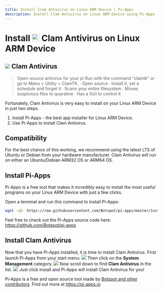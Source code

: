 ```yaml
---
title: Install Clam Antivirus on Linux ARM Device | Pi-Apps
description: Install Clam Antivirus on Linux ARM Device using Pi-Apps
---
```

<div class="simple-install-content content">

# Install <img src="/img/app-icons/Clam Antivirus/icon-64.png" height=24> Clam Antivirus on Linux ARM Device

## <img src="/img/app-icons/Clam Antivirus/icon-64.png"> Clam Antivirus
> Open-source antivirus for your pi
> Run with the command "clamtk" or go to Menu > Utility > ClamTK.
>  ∙ Open source
>  ∙ Install it, set a schedule and forget it
>  ∙ Scans your entire filesystem
>  ∙ Moves suspicious files to quaratine 
>  ∙ Has a GUI to control it

Fortunately, Clam Antivirus is very easy to install on your Linux ARM Device in just two steps.
1. Install Pi-Apps - the best app installer for Linux ARM Device.
2. Use Pi-Apps to install Clam Antivirus.
</div>
<div class="simple-install-content content">

## Compatibility
For the best chance of this working, we recommend using the latest LTS of Ubuntu or Debian from your hardware manufacturer.
Clam Antivirus will run on either an Ubuntu/Debian ARM32 OS or ARM64 OS.
</div>
<div class="simple-install-content content">

## Install Pi-Apps

Pi-Apps is a free tool that makes it incredibly easy to install the most useful programs on your Linux ARM Device with just a few clicks.

Open a terminal and run this command to install Pi-Apps:
```bash
wget -qO- https://raw.githubusercontent.com/Botspot/pi-apps/master/install | bash
```
Feel free to check out the Pi-Apps source code here: https://github.com/Botspot/pi-apps
</div>
<div class="simple-install-content content">

## Install Clam Antivirus

Now that you have Pi-Apps installed, it is time to install Clam Antivirus.
First launch Pi-Apps from your start menu:
<img src="/img/start-menu.png">
Then click on the <b>System Management</b> category.
<img src="/img/category-selections/System Management.png">
Now scroll down to find <b>Clam Antivirus</b> in the list.
<img src="/img/app-icons/Clam Antivirus/app-selection.png">
Just click Install and Pi-Apps will install Clam Antivirus for you!
</div>
<div class="simple-install-content content">

Pi-Apps is a free and open source tool made by [Botspot and other contributors](/about/#contributors). Find out more at https://pi-apps.io
</div>
